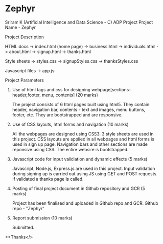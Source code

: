 # Zephyr
Sriram K (Artificial Intelligence and Data Science - C) ADP Project
Project Name - Zephyr

Project Description

HTML docs
-> index.html (home page)
-> business.html
-> individuals.html
-> about.html
-> signup.html
-> thanks.html

Style sheets
-> styles.css
-> signupStyles.css
-> thanksStyles.css

Javascript files
-> app.js

Project Parameters

1. Use of html tags and css for designing webpage[sections- header,footer, menu, contents] (20 marks)

   The project consists of 6 html pages built using html5. They contain header, navigation bar, contents - text and images, menu buttons, footer, etc.
   They are bootstrapped and are responsive.

2. Use of CSS layouts, html forms and navigation (10 marks)
  
   All the webpages are designed using CSS3. 3 style sheets are used in this project. CSS layouts are applied in all webpages and html forms is used in sign up page.
   Navigation bars and other sections are made reponsive using CSS. The entire websire is bootstrapped.
  
3. Javascript code for input validiation and dynamic effects (5 marks)

   Javascript, Node.js, Express.js are used in this project. Input validation during signing up is carried out using JS using GET and POST requests.
   If validated a thanks page is called.

4. Posting of final project document in Github repository and GCR (5 marks)

   Project has been finalised and uploaded in Github repo and GCR.
   Github repo - "Zephyr"
  
5. Report submission (10 marks)
   
   Submitted.

<>Thanks</>
